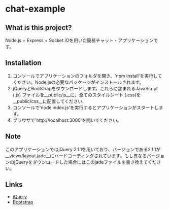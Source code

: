 chat-example
============

## What is this project?
Node.js + Express + Socket.IOを用いた簡易チャット・アプリケーションです。

## Installation
1. コンソールでアプリケーションのフォルダを開き、'npm install'を実行してください。Node.jsの必要なパッケージがインストールされます。
2. jQueryとBootstrapをダウンロードします。これらに含まれるJavaScript (.js) ファイルを__public/js__に、全てのスタイルシート (.css)を__public/css__に配置してください.
3. コンソールで'node index.js'を実行するとアプリケーションがスタートします。
4. ブラウザで'http://localhost:3000'を開いてください。

## Note
このアプリケーションではjQuery 2.1.1を用いており、バージョンである2.1.1が__views/layout.jade__にハードコーディングされています。もし異なるバージョンのjQueryをダウンロードした場合にはこのjadeファイルを書き換えてください。

## Links
* [jQuery](http://jquery.com/download/)
* [Bootstrap](http://getbootstrap.com/getting-started/#download)
